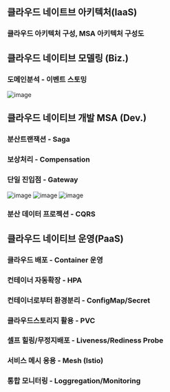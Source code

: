 ## 클라우드 네이트브 아키텍처(IaaS)
### 클라우드 아키텍처 구성, MSA 아키텍처 구성도

## 클라우드 네이티브 모델링 (Biz.)
### 도메인분석 - 이벤트 스토밍
![image](https://github.com/lastosellie/kiosk/assets/52234918/067d0f62-ccaf-4eed-852f-28bcd6e7fcf2)
## 클라우드 네이티브 개발 MSA (Dev.)
### 분산트랜잭션 - Saga
### 보상처리 - Compensation
### 단일 진입점 - Gateway
![image](https://github.com/lastosellie/kiosk/assets/52234918/5afcac08-38ff-45bf-afbb-0381c0198f3d)
![image](https://github.com/lastosellie/kiosk/assets/52234918/8cd90e7d-df91-456a-b240-3c01bdb160a8)
![image](https://github.com/lastosellie/kiosk/assets/52234918/6f96bfc3-7a6f-4a16-8962-f7decd7532dc)

### 분산 데이터 프로젝션 - CQRS

## 클라우드 네이티브 운영(PaaS)
### 클라우드 배포 - Container 운영
### 컨테이너 자동확장 - HPA
### 컨테이너로부터 환경분리 - ConfigMap/Secret
### 클라우드스토리지 활용 - PVC
### 셀프 힐링/무정지배포 - Liveness/Rediness Probe
### 서비스 메시 응용 - Mesh (Istio)
### 통합 모니터링 - Loggregation/Monitoring
